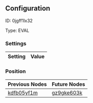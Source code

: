 # <nil>
## Configuration
ID:  0jgff1lx32

Type: EVAL 


### Settings
| Setting | Value  |
| :------------------------ | ---------------------------------------- |
 




### Position
| Previous Nodes | Future Nodes |
| :------------- | ------------ |
| [kdfb05yf1m](./kdfb05yf1m.md) | [gz9gke603k](./gz9gke603k.md) |